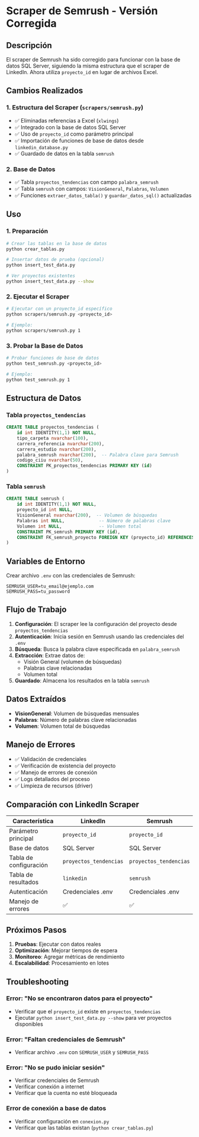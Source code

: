 # Scraper de Semrush - Versión Corregida

## Descripción

El scraper de Semrush ha sido corregido para funcionar con la base de datos SQL Server, siguiendo la misma estructura que el scraper de LinkedIn. Ahora utiliza `proyecto_id` en lugar de archivos Excel.

## Cambios Realizados

### 1. Estructura del Scraper (`scrapers/semrush.py`)

- ✅ Eliminadas referencias a Excel (`xlwings`)
- ✅ Integrado con la base de datos SQL Server
- ✅ Uso de `proyecto_id` como parámetro principal
- ✅ Importación de funciones de base de datos desde `linkedin_database.py`
- ✅ Guardado de datos en la tabla `semrush`

### 2. Base de Datos

- ✅ Tabla `proyectos_tendencias` con campo `palabra_semrush`
- ✅ Tabla `semrush` con campos: `VisionGeneral`, `Palabras`, `Volumen`
- ✅ Funciones `extraer_datos_tabla()` y `guardar_datos_sql()` actualizadas

## Uso

### 1. Preparación

```bash
# Crear las tablas en la base de datos
python crear_tablas.py

# Insertar datos de prueba (opcional)
python insert_test_data.py

# Ver proyectos existentes
python insert_test_data.py --show
```

### 2. Ejecutar el Scraper

```bash
# Ejecutar con un proyecto_id específico
python scrapers/semrush.py <proyecto_id>

# Ejemplo:
python scrapers/semrush.py 1
```

### 3. Probar la Base de Datos

```bash
# Probar funciones de base de datos
python test_semrush.py <proyecto_id>

# Ejemplo:
python test_semrush.py 1
```

## Estructura de Datos

### Tabla `proyectos_tendencias`
```sql
CREATE TABLE proyectos_tendencias (
    id int IDENTITY(1,1) NOT NULL,
    tipo_carpeta nvarchar(100),
    carrera_referencia nvarchar(200),
    carrera_estudio nvarchar(200),
    palabra_semrush nvarchar(200),  -- Palabra clave para Semrush
    codigo_ciiu nvarchar(50),
    CONSTRAINT PK_proyectos_tendencias PRIMARY KEY (id)
)
```

### Tabla `semrush`
```sql
CREATE TABLE semrush (
    id int IDENTITY(1,1) NOT NULL,
    proyecto_id int NULL,
    VisionGeneral nvarchar(200),  -- Volumen de búsquedas
    Palabras int NULL,             -- Número de palabras clave
    Volumen int NULL,              -- Volumen total
    CONSTRAINT PK_semrush PRIMARY KEY (id),
    CONSTRAINT FK_semrush_proyecto FOREIGN KEY (proyecto_id) REFERENCES proyectos_tendencias(id)
)
```

## Variables de Entorno

Crear archivo `.env` con las credenciales de Semrush:

```env
SEMRUSH_USER=tu_email@ejemplo.com
SEMRUSH_PASS=tu_password
```

## Flujo de Trabajo

1. **Configuración**: El scraper lee la configuración del proyecto desde `proyectos_tendencias`
2. **Autenticación**: Inicia sesión en Semrush usando las credenciales del `.env`
3. **Búsqueda**: Busca la palabra clave especificada en `palabra_semrush`
4. **Extracción**: Extrae datos de:
   - Visión General (volumen de búsquedas)
   - Palabras clave relacionadas
   - Volumen total
5. **Guardado**: Almacena los resultados en la tabla `semrush`

## Datos Extraídos

- **VisionGeneral**: Volumen de búsquedas mensuales
- **Palabras**: Número de palabras clave relacionadas
- **Volumen**: Volumen total de búsquedas

## Manejo de Errores

- ✅ Validación de credenciales
- ✅ Verificación de existencia del proyecto
- ✅ Manejo de errores de conexión
- ✅ Logs detallados del proceso
- ✅ Limpieza de recursos (driver)

## Comparación con LinkedIn Scraper

| Característica | LinkedIn | Semrush |
|----------------|----------|---------|
| Parámetro principal | `proyecto_id` | `proyecto_id` |
| Base de datos | SQL Server | SQL Server |
| Tabla de configuración | `proyectos_tendencias` | `proyectos_tendencias` |
| Tabla de resultados | `linkedin` | `semrush` |
| Autenticación | Credenciales .env | Credenciales .env |
| Manejo de errores | ✅ | ✅ |

## Próximos Pasos

1. **Pruebas**: Ejecutar con datos reales
2. **Optimización**: Mejorar tiempos de espera
3. **Monitoreo**: Agregar métricas de rendimiento
4. **Escalabilidad**: Procesamiento en lotes

## Troubleshooting

### Error: "No se encontraron datos para el proyecto"
- Verificar que el `proyecto_id` existe en `proyectos_tendencias`
- Ejecutar `python insert_test_data.py --show` para ver proyectos disponibles

### Error: "Faltan credenciales de Semrush"
- Verificar archivo `.env` con `SEMRUSH_USER` y `SEMRUSH_PASS`

### Error: "No se pudo iniciar sesión"
- Verificar credenciales de Semrush
- Verificar conexión a internet
- Verificar que la cuenta no esté bloqueada

### Error de conexión a base de datos
- Verificar configuración en `conexion.py`
- Verificar que las tablas existan (`python crear_tablas.py`)


